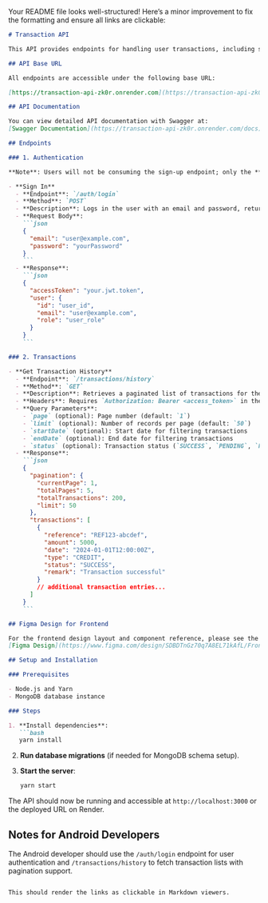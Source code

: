 Your README file looks well-structured! Here’s a minor improvement to fix the formatting and ensure all links are clickable:

```markdown
# Transaction API

This API provides endpoints for handling user transactions, including sign-in and retrieving paginated transaction history. Built using NestJS, it uses JWT for user authentication.

## API Base URL

All endpoints are accessible under the following base URL:

[https://transaction-api-zk0r.onrender.com](https://transaction-api-zk0r.onrender.com)

## API Documentation

You can view detailed API documentation with Swagger at:
[Swagger Documentation](https://transaction-api-zk0r.onrender.com/docs)

## Endpoints

### 1. Authentication

**Note**: Users will not be consuming the sign-up endpoint; only the **sign-in** endpoint is needed for the Android developer.

- **Sign In**
  - **Endpoint**: `/auth/login`
  - **Method**: `POST`
  - **Description**: Logs in the user with an email and password, returning a JWT access token upon successful authentication.
  - **Request Body**:
    ```json
    {
      "email": "user@example.com",
      "password": "yourPassword"
    }
    ```
  - **Response**:
    ```json
    {
      "accessToken": "your.jwt.token",
      "user": {
        "id": "user_id",
        "email": "user@example.com",
        "role": "user_role"
      }
    }
    ```

### 2. Transactions

- **Get Transaction History**
  - **Endpoint**: `/transactions/history`
  - **Method**: `GET`
  - **Description**: Retrieves a paginated list of transactions for the authenticated user.
  - **Headers**: Requires `Authorization: Bearer <access_token>` in the headers.
  - **Query Parameters**:
    - `page` (optional): Page number (default: `1`)
    - `limit` (optional): Number of records per page (default: `50`)
    - `startDate` (optional): Start date for filtering transactions
    - `endDate` (optional): End date for filtering transactions
    - `status` (optional): Transaction status (`SUCCESS`, `PENDING`, `FAILED`)
  - **Response**:
    ```json
    {
      "pagination": {
        "currentPage": 1,
        "totalPages": 5,
        "totalTransactions": 200,
        "limit": 50
      },
      "transactions": [
        {
          "reference": "REF123-abcdef",
          "amount": 5000,
          "date": "2024-01-01T12:00:00Z",
          "type": "CREDIT",
          "status": "SUCCESS",
          "remark": "Transaction successful"
        }
        // additional transaction entries...
      ]
    }
    ```

## Figma Design for Frontend

For the frontend design layout and component reference, please see the following Figma link:
[Figma Design](https://www.figma.com/design/SDBDTnGz70q7A8EL71kAfL/Frontend-test?node-id=0-1&t=3r0JdI8yqHIEe3Ql-1)

## Setup and Installation

### Prerequisites

- Node.js and Yarn
- MongoDB database instance

### Steps

1. **Install dependencies**:
   ```bash
   yarn install
   ```

2. **Run database migrations** (if needed for MongoDB schema setup).

3. **Start the server**:
   ```bash
   yarn start
   ```

The API should now be running and accessible at `http://localhost:3000` or the deployed URL on Render.

## Notes for Android Developers

The Android developer should use the `/auth/login` endpoint for user authentication and `/transactions/history` to fetch transaction lists with pagination support.
```

This should render the links as clickable in Markdown viewers.